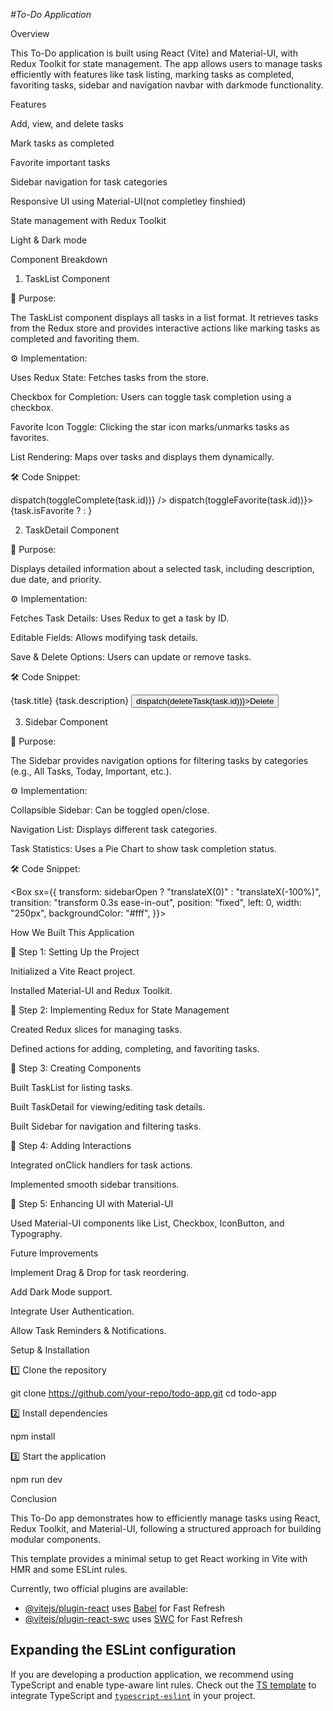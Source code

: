 _#To-Do Application_

Overview

This To-Do application is built using React (Vite) and Material-UI, with Redux Toolkit for state management. The app allows users to manage tasks efficiently with features like task listing, marking tasks as completed, favoriting tasks, sidebar and navigation navbar with darkmode functionality.

Features

Add, view, and delete tasks

Mark tasks as completed

Favorite important tasks

Sidebar navigation for task categories

Responsive UI using Material-UI(not completley finshied)

State management with Redux Toolkit

Light & Dark mode

Component Breakdown

1. TaskList Component

📌 Purpose:

The TaskList component displays all tasks in a list format. It retrieves tasks from the Redux store and provides interactive actions like marking tasks as completed and favoriting them.

⚙️ Implementation:

Uses Redux State: Fetches tasks from the store.

Checkbox for Completion: Users can toggle task completion using a checkbox.

Favorite Icon Toggle: Clicking the star icon marks/unmarks tasks as favorites.

List Rendering: Maps over tasks and displays them dynamically.

🛠 Code Snippet:

<ListItem>
  <ListItemIcon>
    <Checkbox checked={task.completed} onChange={() => dispatch(toggleComplete(task.id))} />
  </ListItemIcon>
  <ListItemText primary={task.text} sx={{ fontSize: "1.2rem" }} />
  <IconButton onClick={() => dispatch(toggleFavorite(task.id))}>
    {task.isFavorite ? <StarIcon /> : <StarBorderIcon />}
  </IconButton>
</ListItem>

2. TaskDetail Component

📌 Purpose:

Displays detailed information about a selected task, including description, due date, and priority.

⚙️ Implementation:

Fetches Task Details: Uses Redux to get a task by ID.

Editable Fields: Allows modifying task details.

Save & Delete Options: Users can update or remove tasks.

🛠 Code Snippet:

<Box>
  <Typography variant="h6">{task.title}</Typography>
  <Typography>{task.description}</Typography>
  <Button onClick={() => dispatch(deleteTask(task.id))}>Delete</Button>
</Box>

3. Sidebar Component

📌 Purpose:

The Sidebar provides navigation options for filtering tasks by categories (e.g., All Tasks, Today, Important, etc.).

⚙️ Implementation:

Collapsible Sidebar: Can be toggled open/close.

Navigation List: Displays different task categories.

Task Statistics: Uses a Pie Chart to show task completion status.

🛠 Code Snippet:

<Box sx={{
    transform: sidebarOpen ? "translateX(0)" : "translateX(-100%)",
    transition: "transform 0.3s ease-in-out",
    position: "fixed",
    left: 0,
    width: "250px",
    backgroundColor: "#fff",
}}>
<List>
<ListItem button>
<ListItemIcon><FormatListBulletedIcon /></ListItemIcon>
<ListItemText primary="All Tasks" />
</ListItem>
</List>
</Box>

How We Built This Application

🔹 Step 1: Setting Up the Project

Initialized a Vite React project.

Installed Material-UI and Redux Toolkit.

🔹 Step 2: Implementing Redux for State Management

Created Redux slices for managing tasks.

Defined actions for adding, completing, and favoriting tasks.

🔹 Step 3: Creating Components

Built TaskList for listing tasks.

Built TaskDetail for viewing/editing task details.

Built Sidebar for navigation and filtering tasks.

🔹 Step 4: Adding Interactions

Integrated onClick handlers for task actions.

Implemented smooth sidebar transitions.

🔹 Step 5: Enhancing UI with Material-UI

Used Material-UI components like List, Checkbox, IconButton, and Typography.

Future Improvements

Implement Drag & Drop for task reordering.

Add Dark Mode support.

Integrate User Authentication.

Allow Task Reminders & Notifications.

Setup & Installation

1️⃣ Clone the repository

git clone https://github.com/your-repo/todo-app.git
cd todo-app

2️⃣ Install dependencies

npm install

3️⃣ Start the application

npm run dev

Conclusion

This To-Do app demonstrates how to efficiently manage tasks using React, Redux Toolkit, and Material-UI, following a structured approach for building modular components.

This template provides a minimal setup to get React working in Vite with HMR and some ESLint rules.

Currently, two official plugins are available:

- [@vitejs/plugin-react](https://github.com/vitejs/vite-plugin-react/blob/main/packages/plugin-react/README.md) uses [Babel](https://babeljs.io/) for Fast Refresh
- [@vitejs/plugin-react-swc](https://github.com/vitejs/vite-plugin-react-swc) uses [SWC](https://swc.rs/) for Fast Refresh

## Expanding the ESLint configuration

If you are developing a production application, we recommend using TypeScript and enable type-aware lint rules. Check out the [TS template](https://github.com/vitejs/vite/tree/main/packages/create-vite/template-react-ts) to integrate TypeScript and [`typescript-eslint`](https://typescript-eslint.io) in your project.
